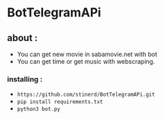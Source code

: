 # BotTelegramAPi
## about :
- You can get new movie in sabamovie.net with bot 
- You can get time or get music with webscraping.

### installing :
- `https://github.com/stinerd/BotTelegramAPi.git`
- `pip install requirements.txt`
- `python3 bot.py`

